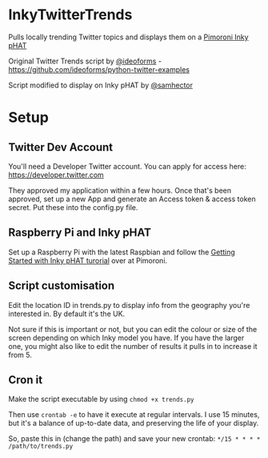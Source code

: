 # InkyTwitterTrends
Pulls locally trending Twitter topics and displays them on a [Pimoroni Inky pHAT](https://shop.pimoroni.com/products/inky-phat)

Original Twitter Trends script by [@ideoforms](https://github.com/ideoforms/) - https://github.com/ideoforms/python-twitter-examples

Script modified to display on Inky pHAT by [@samhector](https://twitter.com/samhector)

# Setup
## Twitter Dev Account

You'll need a Developer Twitter account. You can apply for access here: https://developer.twitter.com 

They approved my application within a few hours. Once that's been approved, set up a new App and generate an Access token & access token secret. Put these into the config.py file.

## Raspberry Pi and Inky pHAT

Set up a Raspberry Pi with the latest Raspbian and follow the [Getting Started with Inky pHAT turorial](https://learn.pimoroni.com/tutorial/sandyj/getting-started-with-inky-phat) over at Pimoroni. 

## Script customisation

Edit the location ID in trends.py to display info from the geography you're interested in. By default it's the UK.

Not sure if this is important or not, but you can edit the colour or size of the screen depending on which Inky model you have. If you have the larger one, you might also like to edit the number of results it pulls in to increase it from 5.

## Cron it

Make the script executable by using `chmod +x trends.py`

Then use `crontab -e` to have it execute at regular intervals. I use 15 minutes, but it's a balance of up-to-date data, and preserving the life of your display. 

So, paste this in (change the path) and save your new crontab: `*/15 * * * * /path/to/trends.py`
